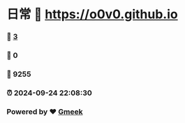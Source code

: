 # 日常 :link: https://o0v0.github.io 
### :page_facing_up: [3](https://o0v0.github.io/tag.html) 
### :speech_balloon: 0 
### :hibiscus: 9255 
### :alarm_clock: 2024-09-24 22:08:30 
### Powered by :heart: [Gmeek](https://github.com/Meekdai/Gmeek)
